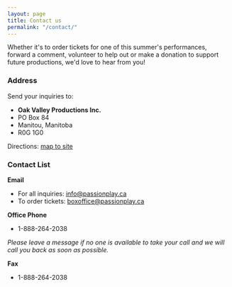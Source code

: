 ```yaml
---
layout: page
title: Contact us
permalink: "/contact/"
---
```

Whether it's to order tickets for one of this summer's performances, forward a comment, volunteer to help out or make a donation to support future productions, we'd love to hear from you!

### Address
Send your inquiries to:
- **Oak Valley Productions Inc.**
- PO Box 84
- Manitou, Manitoba
- R0G 1G0

Directions: [map to site](/map-to-site)

### Contact List

**Email**
- For all inquiries: [info@passionplay.ca](mailto:info@passionplay.ca)
- To order tickets: [boxoffice@passionplay.ca](mailto:boxoffice@passionplay.ca)

**Office Phone**
- 1-888-264-2038

_Please leave a message if no one is available to take your call and we will call you back as soon as possible._

**Fax**
- 1-888-264-2038